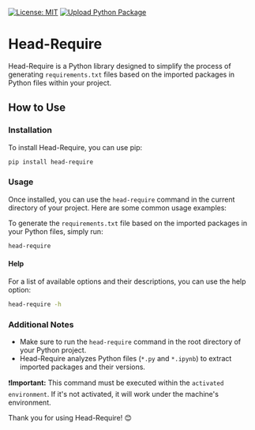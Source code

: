 [![License: MIT](https://img.shields.io/badge/License-MIT-brightgreen.svg)](https://github.com/Thanaraklee/Head-Require/blob/main/LICENSE)
[![Upload Python Package](https://github.com/Thanaraklee/Head-Require/actions/workflows/python-publish.yml/badge.svg?event=release)](https://github.com/Thanaraklee/Head-Require/actions/workflows/python-publish.yml)

# Head-Require

Head-Require is a Python library designed to simplify the process of generating `requirements.txt` files based on the imported packages in Python files within your project.

## How to Use

### Installation

To install Head-Require, you can use pip:

```bash
pip install head-require
```

### Usage

Once installed, you can use the `head-require` command in the current directory of your project. Here are some common usage examples:

To generate the `requirements.txt` file based on the imported packages in your Python files, simply run:

```bash
head-require
```

#### Help

For a list of available options and their descriptions, you can use the help option:

```bash
head-require -h
```

### Additional Notes

- Make sure to run the `head-require` command in the root directory of your Python project.
- Head-Require analyzes Python files (`*.py` and `*.ipynb`) to extract imported packages and their versions.

❗**Important:**
This command must be executed within the `activated environment`. If it's not activated, it will work under the machine's environment.

Thank you for using Head-Require! 😊
